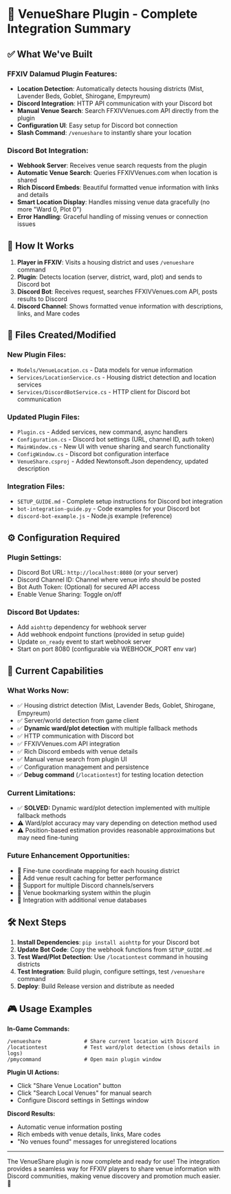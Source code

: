 # 🎉 VenueShare Plugin - Complete Integration Summary

## ✅ What We've Built

### **FFXIV Dalamud Plugin Features:**
- **Location Detection**: Automatically detects housing districts (Mist, Lavender Beds, Goblet, Shirogane, Empyreum)
- **Discord Integration**: HTTP API communication with your Discord bot
- **Manual Venue Search**: Search FFXIVVenues.com API directly from the plugin
- **Configuration UI**: Easy setup for Discord bot connection
- **Slash Command**: `/venueshare` to instantly share your location

### **Discord Bot Integration:**
- **Webhook Server**: Receives venue search requests from the plugin
- **Automatic Venue Search**: Queries FFXIVVenues.com when location is shared
- **Rich Discord Embeds**: Beautiful formatted venue information with links and details
- **Smart Location Display**: Handles missing venue data gracefully (no more "Ward 0, Plot 0")
- **Error Handling**: Graceful handling of missing venues or connection issues

## 🚀 How It Works

1. **Player in FFXIV**: Visits a housing district and uses `/venueshare` command
2. **Plugin**: Detects location (server, district, ward, plot) and sends to Discord bot
3. **Discord Bot**: Receives request, searches FFXIVVenues.com API, posts results to Discord
4. **Discord Channel**: Shows formatted venue information with descriptions, links, and Mare codes

## 📁 Files Created/Modified

### **New Plugin Files:**
- `Models/VenueLocation.cs` - Data models for venue information
- `Services/LocationService.cs` - Housing district detection and location services
- `Services/DiscordBotService.cs` - HTTP client for Discord bot communication

### **Updated Plugin Files:**
- `Plugin.cs` - Added services, new command, async handlers
- `Configuration.cs` - Discord bot settings (URL, channel ID, auth token)
- `MainWindow.cs` - New UI with venue sharing and search functionality
- `ConfigWindow.cs` - Discord bot configuration interface
- `VenueShare.csproj` - Added Newtonsoft.Json dependency, updated description

### **Integration Files:**
- `SETUP_GUIDE.md` - Complete setup instructions for Discord bot integration
- `bot-integration-guide.py` - Code examples for your Discord bot
- `discord-bot-example.js` - Node.js example (reference)

## ⚙️ Configuration Required

### **Plugin Settings:**
- Discord Bot URL: `http://localhost:8080` (or your server)
- Discord Channel ID: Channel where venue info should be posted
- Bot Auth Token: (Optional) for secured API access
- Enable Venue Sharing: Toggle on/off

### **Discord Bot Updates:**
- Add `aiohttp` dependency for webhook server
- Add webhook endpoint functions (provided in setup guide)
- Update `on_ready` event to start webhook server
- Start on port 8080 (configurable via WEBHOOK_PORT env var)

## 🎯 Current Capabilities

### **What Works Now:**
- ✅ Housing district detection (Mist, Lavender Beds, Goblet, Shirogane, Empyreum)
- ✅ Server/world detection from game client
- ✅ **Dynamic ward/plot detection** with multiple fallback methods
- ✅ HTTP communication with Discord bot
- ✅ FFXIVVenues.com API integration
- ✅ Rich Discord embeds with venue details
- ✅ Manual venue search from plugin UI
- ✅ Configuration management and persistence
- ✅ **Debug command** (`/locationtest`) for testing location detection

### **Current Limitations:**
- ✅ **SOLVED:** Dynamic ward/plot detection implemented with multiple fallback methods
- ⚠️ Ward/plot accuracy may vary depending on detection method used
- ⚠️ Position-based estimation provides reasonable approximations but may need fine-tuning

### **Future Enhancement Opportunities:**
- 🔮 Fine-tune coordinate mapping for each housing district
- 🔮 Add venue result caching for better performance
- 🔮 Support for multiple Discord channels/servers
- 🔮 Venue bookmarking system within the plugin
- 🔮 Integration with additional venue databases

## 🛠️ Next Steps

1. **Install Dependencies**: `pip install aiohttp` for your Discord bot
2. **Update Bot Code**: Copy the webhook functions from `SETUP_GUIDE.md`
3. **Test Ward/Plot Detection**: Use `/locationtest` command in housing districts
4. **Test Integration**: Build plugin, configure settings, test `/venueshare` command
5. **Deploy**: Build Release version and distribute as needed

## 🎮 Usage Examples

**In-Game Commands:**
```
/venueshare              # Share current location with Discord
/locationtest            # Test ward/plot detection (shows details in logs)
/pmycommand              # Open main plugin window
```

**Plugin UI Actions:**
- Click "Share Venue Location" button
- Click "Search Local Venues" for manual search
- Configure Discord settings in Settings window

**Discord Results:**
- Automatic venue information posting
- Rich embeds with venue details, links, Mare codes
- "No venues found" messages for unregistered locations

---

The VenueShare plugin is now complete and ready for use! The integration provides a seamless way for FFXIV players to share venue information with Discord communities, making venue discovery and promotion much easier. 🎉
